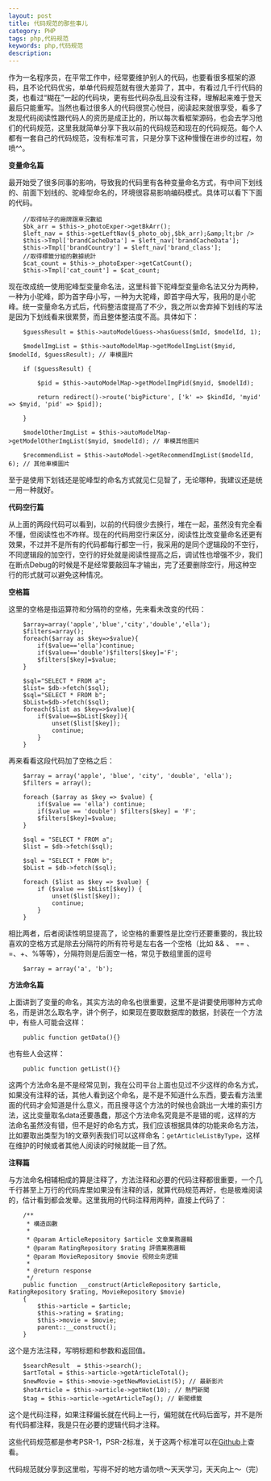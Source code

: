```yaml
---
layout: post
title: 代码规范的那些事儿
category: PHP
tags: php,代码规范
keywords: php,代码规范
description: 
---
```


作为一名程序员，在平常工作中，经常要维护别人的代码，也要看很多框架的源码，且不论代码优劣，单单代码规范就有很大差异了，其中，有看过几千行代码的类，也看过“糊在”一起的代码块，更有些代码杂乱且没有注释，理解起来难于登天最后只能重写。当然也看过很多人的代码很赏心悦目，阅读起来就很享受，看多了发现代码阅读性跟代码人的资历是成正比的，所以每次看框架源码，也会去学习他们的代码规范，这里我就简单分享下我以前的代码规范和现在的代码规范。每个人都有一套自己的代码规范，没有标准可言，只是分享下这种慢慢在进步的过程，勿喷^^。

**变量命名篇**

最开始受了很多同事的影响，导致我的代码里有各种变量命名方式，有中间下划线的、前面下划线的、驼峰型命名的，环境很容易影响编码模式。具体可以看下下面的代码。

        //取得帖子的廠牌跟車況數組
        $bk_arr = $this->_photoExper->getBkArr();
        $left_nav = $this->getLeftNav($_photo_obj,$bk_arr);&amp;lt;br />
        $this->Tmpl['brandCacheData'] = $left_nav['brandCacheData'];
        $this->Tmpl['brandCountry'] = $left_nav['brand_class'];
        //取得標籤分組的數據統計
        $cat_count = $this->_photoExper->getCatCount();
        $this->Tmpl['cat_count'] = $cat_count;


现在改成统一使用驼峰型变量命名法，这里科普下驼峰型变量命名法又分为两种，一种为小驼峰，即为首字母小写，一种为大驼峰，即首字母大写，我用的是小驼峰。统一变量命名方式后，代码整洁度提高了不少，我之所以舍弃掉下划线的写法是因为下划线看来很累赘，而且整体整洁度不高。具体如下：

        $guessResult = $this->autoModelGuess->hasGuess($mId, $modelId, 1);
        
        $modelImgList = $this->autoModelMap->getModelImgList($myid, $modelId, $guessResult); // 車模圖片
        
        if ($guessResult) {
        
            $pid = $this->autoModelMap->getModelImgPid($myid, $modelId);
        
            return redirect()->route('bigPicture', ['k' => $kindId, 'myid' => $myid, 'pid' => $pid]);
        
        }
        
        $modelOtherImgList = $this->autoModelMap->getModelOtherImgList($myid, $modelId); // 車模其他圖片
        
        $recommendList = $this->autoModel->getRecommendImgList($modelId, 6); // 其他車模圖片 


至于是使用下划钱还是驼峰型的命名方式就见仁见智了，无论哪种，我建议还是统一用一种就好。

**代码空行篇**

从上面的两段代码可以看到，以前的代码很少去换行，堆在一起，虽然没有完全看不懂，但阅读性也不咋样。现在的代码用空行来区分，阅读性比改变量命名还更有效果，不过并不是所有的代码都每行都空一行，我采用的是同个逻辑段的不空行，不同逻辑段的加空行，空行的好处就是阅读性提高之后，调试性也增强不少，我们在断点Debug的时候是不是经常要敲回车才输出，完了还要删除空行，用这种空行的形式就可以避免这种情况。

**空格篇**

这里的空格是指运算符和分隔符的空格，先来看未改变的代码：

        $array=array('apple','blue','city','double','ella');
        $filters=array();
        foreach($array as $key=>$value){
            if($value=='ella')continue;
            if($value=='double')$filters[$key]='F';
            $filters[$key]=$value;
        }
        
        $sql="SELECT * FROM a";
        $list= $db->fetch($sql);
        $sql="SELECT * FROM b";
        $bList=$db->fetch($sql);
        foreach($list as $key=>$value){
            if($value==$bList[$key]){
                unset($list[$key]);
                continue;
            }
        }


再来看看这段代码加了空格之后：

        $array = array('apple', 'blue', 'city', 'double', 'ella');
        $filters = array();
        
        foreach ($array as $key => $value) {
            if($value == 'ella') continue;
            if($value == 'double') $filters[$key] = 'F';
            $filters[$key]=$value; 
        }
        
        $sql = "SELECT * FROM a"; 
        $list = $db->fetch($sql);
        
        $sql = "SELECT * FROM b"; 
        $bList = $db->fetch($sql);
        
        foreach ($list as $key => $value) { 
            if ($value == $bList[$key]) { 
                unset($list[$key]);
                continue;
            }
        } 


相比两者，后者阅读性明显提高了，论空格的重要性是比空行还要重要的，我比较喜欢的空格方式是除去分隔符的所有符号是左右各一个空格（比如 &amp;&amp; 、 == 、=、+、%等等），分隔符则是后面空一格，常见于数组里面的逗号

        $array = array('a', 'b');


**方法命名篇**

上面讲到了变量的命名，其实方法的命名也很重要，这里不是讲要使用哪种方式命名，而是讲怎么取名字，讲个例子，如果现在要取数据库的数据，封装在一个方法中，有些人可能会这样：

        public function getData(){}


也有些人会这样：

        public function getList(){}


这两个方法命名是不是经常见到，我在公司平台上面也见过不少这样的命名方式，如果没有注释的话，其他人看到这个命名，是不是不知道什么东西，要去看方法里面的代码才会知道是什么意义，而且搜寻这个方法的时候也会跳出一大堆的索引方法，这比变量取名data还要愚蠢，那这个方法命名究竟是不是错的呢，这样的方法命名虽然没有错，但不是好的命名方式，我们应该根据具体的功能来命名方法，比如要取出类型为1的文章列表我们可以这样命名：`getArticleListByType`，这样在维护的时候或者其他人阅读的时候就能一目了然。

**注释篇**

与方法命名相辅相成的算是注释了，方法注释和必要的代码注释都很重要，一个几千行甚至上万行的代码库里如果没有注释的话，就算代码规范再好，也是极难阅读的，估计看到都会发晕。这里我用的代码注释用两种，直接上代码了：

        /**
         * 構造函數
         *
         * @param ArticleRepository $article 文章業務邏輯
         * @param RatingRepository $rating 評價業務邏輯
         * @param MovieRepository $movie 视频业务逻辑
         *
         * @return response
         */
        public function __construct(ArticleRepository $article, RatingRepository $rating, MovieRepository $movie)
        {
            $this->article = $article;
            $this->rating = $rating;
            $this->movie = $movie;
            parent::__construct();
        }


这个是方法注释，写明标题和参数和返回值。

        $searchResult  = $this->search();
        $artTotal = $this->article->getArticleTotal();
        $newMovie = $this->movie->getNewMovieList(5); // 最新影片
        $hotArticle = $this->article->getHot(10); // 熱門新聞
        $tag = $this->article->getArticleTag(); // 新聞標籤


这个是代码注释，如果注释偏长就在代码上一行，偏短就在代码后面写，并不是所有代码都注释，我是只在必要的逻辑代码才注释。

这些代码规范都是参考PSR-1，PSR-2标准，关于这两个标准可以在<a href="https://github.com/PizzaLiu/PHP-FIG" title="代码规范中文版">Github</a>上查看。

代码规范就分享到这里啦，写得不好的地方请勿喷～天天学习，天天向上～（完）


